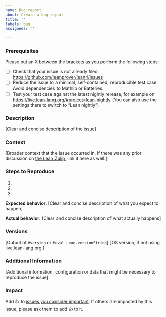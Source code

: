 ```yaml
---
name: Bug report
about: Create a bug report
title: ''
labels: bug
assignees: ''

---
```


### Prerequisites

Please put an X between the brackets as you perform the following steps:

* [ ] Check that your issue is not already filed:
      https://github.com/leanprover/lean4/issues
* [ ] Reduce the issue to a minimal, self-contained, reproducible test case.
      Avoid dependencies to Mathlib or Batteries.
* [ ] Test your test case against the latest nightly release, for example on
      https://live.lean-lang.org/#project=lean-nightly
      (You can also use the settings there to switch to “Lean nightly”)

### Description

[Clear and concise description of the issue]

### Context

[Broader context that the issue occurred in. If there was any prior discussion on [the Lean Zulip](https://leanprover.zulipchat.com), link it here as well.]

### Steps to Reproduce

1.
2.
3.

**Expected behavior:** [Clear and concise description of what you expect to happen]

**Actual behavior:** [Clear and concise description of what actually happens]

### Versions

[Output of `#version` or `#eval Lean.versionString`]
[OS version, if not using live.lean-lang.org.]

### Additional Information

[Additional information, configuration or data that might be necessary to reproduce the issue]

### Impact

Add :+1: to [issues you consider important](https://github.com/leanprover/lean4/issues?q=is%3Aissue+is%3Aopen+sort%3Areactions-%2B1-desc). If others are impacted by this issue, please ask them to add :+1: to it.

